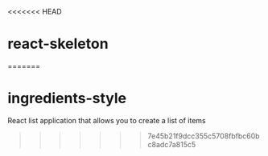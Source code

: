 <<<<<<< HEAD
# react-skeleton 
=======
# ingredients-style
React list application that allows you to create a list of items
>>>>>>> 7e45b21f9dcc355c5708fbfbc60bc8adc7a815c5
